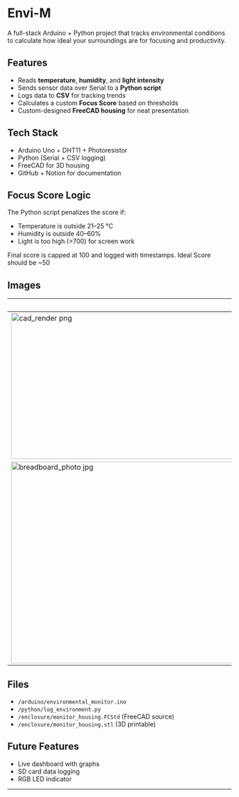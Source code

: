 # Envi-M


A full-stack Arduino + Python project that tracks environmental conditions to calculate how ideal your surroundings are for focusing and productivity.

## Features

-  Reads **temperature**, **humidity**, and **light intensity**
-  Sends sensor data over Serial to a **Python script**
-  Logs data to **CSV** for tracking trends
-  Calculates a custom **Focus Score** based on thresholds
-  Custom-designed **FreeCAD housing** for neat presentation

##  Tech Stack

- Arduino Uno + DHT11 + Photoresistor
- Python (Serial + CSV logging)
- FreeCAD for 3D housing
- GitHub + Notion for documentation

##  Focus Score Logic

The Python script penalizes the score if:
- Temperature is outside 21–25 °C
- Humidity is outside 40–60%
- Light is too high (>700) for screen work

Final score is capped at 100 and logged with timestamps.
Ideal Score should be ~50

##  Images

| CAD Model | Circuit |
|-----------|---------|
| <img width="604" height="328" alt="cad_render png" src="https://github.com/user-attachments/assets/76b686bc-504b-4019-8160-595a073501c5" />
 | <img width="1139" height="452" alt="breadboard_photo jpg" src="https://github.com/user-attachments/assets/bc55bc5d-93a9-4d14-b0a9-97bf4a689b77" />

##  Files

- `/arduino/environmental_monitor.ino`
- `/python/log_environment.py`
- `/enclosure/monitor_housing.FCStd` (FreeCAD source)
- `/enclosure/monitor_housing.stl` (3D printable)

##  Future Features

- Live dashboard with graphs
- SD card data logging
- RGB LED indicator

---

